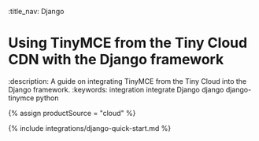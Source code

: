 :title_nav: Django
# Using TinyMCE from the Tiny Cloud CDN with the Django framework
:description: A guide on integrating TinyMCE from the Tiny Cloud into the Django framework.
:keywords: integration integrate Django django django-tinymce python

{% assign productSource = "cloud" %}

{% include integrations/django-quick-start.md %}
